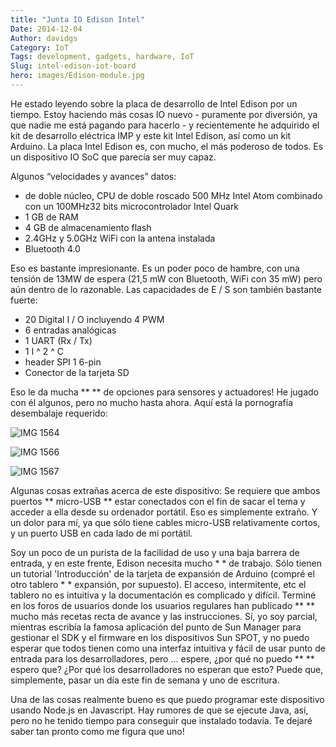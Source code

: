 ```yaml
---
title: "Junta IO Edison Intel"
Date: 2014-12-04
Author: davidgs
Category: IoT
Tags: development, gadgets, hardware, IoT
Slug: intel-edison-iot-board
hero: images/Edison-module.jpg
---
```


He estado leyendo sobre la placa de desarrollo de Intel Edison por un tiempo. Estoy haciendo más cosas IO nuevo - puramente por diversión, ya que nadie me está pagando para hacerlo - y recientemente he adquirido el kit de desarrollo eléctrica IMP y este kit Intel Edison, así como un kit Arduino. La placa Intel Edison es, con mucho, el más poderoso de todos. Es un dispositivo IO SoC que parecía ser muy capaz.

Algunos “velocidades y avances” datos:

- de doble núcleo, CPU de doble roscado 500 MHz Intel Atom combinado con un 100MHz32 bits microcontrolador Intel Quark
- 1 GB de RAM
- 4 GB de almacenamiento flash
- 2.4GHz y 5.0GHz WiFi con la antena instalada
- Bluetooth 4.0

Eso es bastante impresionante. Es un poder poco de hambre, con una tensión de 13MW de espera (21,5 mW con Bluetooth, WiFi con 35 mW) pero aún dentro de lo razonable. Las capacidades de E / S son también bastante fuerte:

- 20 Digital I / O incluyendo 4 PWM
- 6 entradas analógicas
- 1 UART (Rx / Tx)
- 1 I ^ 2 ^ C
- header SPI 1 6-pin
- Conector de la tarjeta SD

Eso le da mucha ** ** de opciones para sensores y actuadores! He jugado con él algunos, pero no mucho hasta ahora. Aquí está la pornografía desembalaje requerido:

![IMG 1564](/posts/category/iot/iot-hardware/images/IMG_1564.jpg)

![IMG 1566](/posts/category/iot/iot-hardware/images/IMG_1566.jpg)

![IMG 1567](/posts/category/iot/iot-hardware/images/IMG_1567.jpg)

Algunas cosas extrañas acerca de este dispositivo: Se requiere que ambos puertos ** micro-USB ** estar conectados con el fin de sacar el tema y acceder a ella desde su ordenador portátil. Eso es simplemente extraño. Y un dolor para mí, ya que sólo tiene cables micro-USB relativamente cortos, y un puerto USB en cada lado de mi portátil.

Soy un poco de un purista de la facilidad de uso y una baja barrera de entrada, y en este frente, Edison necesita mucho * * de trabajo. Sólo tienen un tutorial 'Introducción' de la tarjeta de expansión de Arduino (compré el otro tablero * * expansión, por supuesto). El acceso, intermitente, etc el tablero no es intuitiva y la documentación es complicado y difícil. Terminé en los foros de usuarios donde los usuarios regulares han publicado ** ** mucho más recetas recta de avance y las instrucciones. Sí, yo soy parcial, mientras escribía la famosa aplicación del punto de Sun Manager para gestionar el SDK y el firmware en los dispositivos Sun SPOT, y no puedo esperar que todos tienen como una interfaz intuitiva y fácil de usar punto de entrada para los desarrolladores, pero ... espere, ¿por qué no puedo ** ** espero que? ¿Por qué los desarrolladores no esperan que esto? Puede que, simplemente, pasar un día este fin de semana y uno de escritura.

Una de las cosas realmente bueno es que puedo programar este dispositivo usando Node.js en Javascript. Hay rumores de que se ejecute Java, así, pero no he tenido tiempo para conseguir que instalado todavía. Te dejaré saber tan pronto como me figura que uno!

 
